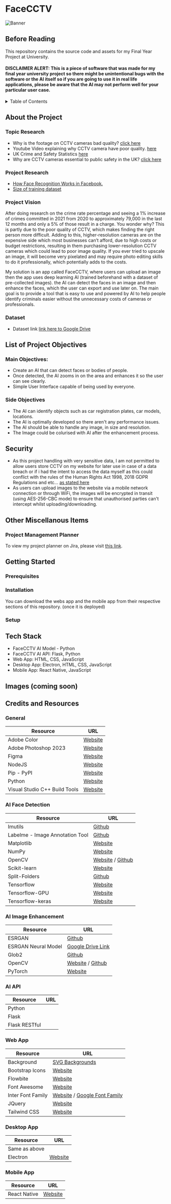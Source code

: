 <a name="readme-top"></a>

# FaceCCTV

![Banner](https://imgur.com/P0jOrS9.png)

## Before Reading

This repository contains the source code and assets for my Final Year Project at University.

#### **DISCLAIMER ALERT: This is a piece of software that was made for my final year university project so there might be unintentional bugs with the software or the AI itself so if you are going to use it in real life applications, please be aware that the AI may not perform well for your particular user case.**

<!-- TABLE OF CONTENTS -->

<details>
  <summary>Table of Contents</summary>
  <ol>
    <li>
      <a href="#about-the-project">About the Project</a>
      <ul>
        <li><a href="#topic-research">Topic Research</a></li>
        <li><a href="#project-research">Project Research</a></li>
        <li><a href="#project-vision">Project Vision</a></li>
      </ul>
    </li>
    <li>
      <a href="#list-of-project-objectives">List of Project Objectives</a>
      <ul>
        <li><a href="#main-objectives">Main Objectives</a></li>
        <li><a href="#side-objectives">Side Objectives</a></li>
      </ul>
    </li>
    <li><a href="#security">Security</a></li>
    <li><a href="#other-miscellanous-items">Project Management Planner</a></li>
    <li>
      <a href="#getting-started">Getting Started</a>
      <ul>
        <li><a href="#prerequisites">Prerequisites</a></li>
        <li><a href="#installation">Installation</a></li>
        <li><a href="#setup">Setup</a></li>
        <li><a href="#hosting">Hosting</a></li>
      </ul>
    </li>
    <li><a href="#images">Images</a></li>
    <li>
      <a href="#credits-and-resources">Credits / Resources</a>
      <ul>
        <li><a href="#general">General</a></li>
        <li><a href="#ai-face-detection">AI Face Detection</a></li>
        <li><a href="#ai-image-enhancement">AI Image Enhancement</a></li>
		        <li><a href="#ai-api">AI API</a></li>
        <li><a href="#web-app">Web App</a></li>
        <li><a href="#desktop-app">Desktop App</a></li>
        <li><a href="#mobile-app">Mobile App</a></li>
      </ul>
    </li>
  </ol>
</details>

## About the Project

### Topic Research

- Why is the footage on CCTV cameras bad quality? [click here](https://www.scienceabc.com/eyeopeners/why-is-the-quality-of-cctv-footage-still-so-low.html)
- Youtube Video explaining why CCTV camera have poor quality. [here](https://www.youtube.com/watch?v=KWCPXJXWum8)
- UK Crime and Safety Statistics [here](https://crimerate.co.uk/#:~:text=The%20crime%20rate%20in%20the,77.49%20crimes%20per%201%2C000%20people.)
- Why are CCTV cameras essential to public safety in the UK? [click here](https://www.calipsa.io/blog/cctv-statistics-in-the-uk-your-questions-answered)

### Project Research

- [How Face Recognition Works in Facebook.](https://zbigatron.com/how-facial-recognition-works-part-1/)
- [Size of training dataset](https://towardsdatascience.com/how-do-you-know-you-have-enough-training-data-ad9b1fd679ee)

### Project Vision

After doing research on the crime rate percentage and seeing a 1% increase of crimes committed in 2021 from 2020 to approximately 79,000 in the last 12 months and only a 5% of those result in a charge. You wonder why? This is partly due to the poor quality of CCTV, which makes finding the right person more difficult. Adding to this, higher-resolution cameras are on the expensive side which most businesses can’t afford, due to high costs or budget restrictions, resulting in them purchasing lower-resolution CCTV cameras which could lead to poor image quality. If you ever tried to upscale an image, it will become very pixelated and may require photo editing skills to do it professionally, which potentially adds to the costs.

My solution is an app called FaceCCTV, where users can upload an image then the app uses deep learning AI (trained beforehand with a dataset of pre-collected images). the AI can detect the faces in an image and then enhance the faces, which the user can export and use later on. The main goal is to provide a tool that is easy to use and powered by AI to help people identify criminals easier without the unnecessary costs of cameras or professionals.

### Dataset

- Dataset link [link here to Google Drive](https://drive.google.com/drive/folders/1wFzaBdIg6IfiIqM-aqsFDarLfNpPgXUr?usp=sharing)

## List of Project Objectives

### Main Objectives:

- Create an AI that can detect faces or bodies of people.
- Once detected, the AI zooms in on the area and enhances it so the user can see clearly.
- Simple User Interface capable of being used by everyone.

### Side Objectives

- The AI can identify objects such as car registration plates, car models, locations.
- The AI is optimally developed so there aren't any performance issues.
- The AI should be able to handle any image, in size and resolution.
- The Image could be colurised with AI after the enhancement process.

## Security

- As this project handling with very sensitive data, I am not permitted to allow users store CCTV on my website for later use in case of a data breach or if i had the intent to access the data myself as this could conflict with the rules of the Human Rights Act 1998, 2018 GDPR Regulations and etc... [as stated here](https://www.caughtoncamera.net/news/cctv-legal-requirements-cctv-laws-explained/)
- As users can upload images to the website via a mobile network connection or through WiFi, the images will be encrypted in transit (using AES-256-CBC mode) to ensure that unauthorised parties can't intercept whilst uploading/downloading.

## Other Miscellanous Items

### Project Management Planner

To view my project planner on Jira, please visit [this link](https://id.atlassian.com/invite/p/jira-software?id=Oz8QbbMWRCyVmXMjr2BcFQ).

## Getting Started

### Prerequisites

### Installation

You can download the webs app and the mobile app from their respective sections of this repository. (once it is deployed)

### Setup

## Tech Stack

- FaceCCTV AI Model - Python
- FaceCCTV AI API:  Flask, Python
- Web App: HTML, CSS, JavaScript
- Desktop App: Electron, HTML, CSS, JavaScript
- Mobile App: React Native, JavaScript

## Images (coming soon)

## Credits and Resources

### General

| Resource                      | URL                                                         |
| ----------------------------- | ----------------------------------------------------------- |
| Adobe Color                   | [Website](https://color.adobe.com/create/color-wheel)       |
| Adobe Photoshop 2023          | [Website](https://www.adobe.com/uk/products/photoshop.html) |
| Figma                         | [Website](www.figma.com/)                                   |
| NodeJS                        | [Website](https://nodejs.org/en/)                           |
| Pip - PyPI                    | [Website](https://pypi.org/project/pip/)                    |
| Python                        | [Website](https://www.python.org)                           |
| Visual Studio C++ Build Tools | [Website](https://visualstudio.microsoft.com/downloads/)    |

### AI Face Detection

| Resource                        | URL                                                                        |
| ------------------------------- | -------------------------------------------------------------------------- |
| Imutils                         | [Github](https://github.com/PyImageSearch/imutils)                         |
| Labelme - Image Annotation Tool | [Github](https://github.com/wkentaro/labelme)                              |
| Matplotlib                      | [Website](https://matplotlib.org/stable/users/installing/index.html)       |
| NumPy                           | [Website](https://numpy.org)                                               |
| OpenCV                          | [Website](https://opencv.org) / [Github](https://github.com/opencv/opencv) |
| Scikit-learn                    | [Website](https://scikit-learn.org/stable/)                                |
| Split-Folders                   | [Github](https://github.com/jfilter/split-folders)                         |
| Tensorflow                      | [Website](https://www.tensorflow.org)                                      |
| Tensorflow-GPU                  | [Website](https://pypi.org/project/tensorflow-gpu/)                        |
| Tensorflow-keras                | [Website](https://keras.io/getting_started/)                               |

### AI Image Enhancement

| Resource            | URL                                                                                           |
| ------------------- | --------------------------------------------------------------------------------------------- |
| ESRGAN              | [Github](https://github.com/xinntao/ESRGAN)                                                   |
| ESRGAN Neural Model | [Google Drive Link](https://drive.google.com/drive/folders/17VYV_SoZZesU6mbxz2dMAIccSSlqLecY) |
| Glob2               | [Github](https://github.com/miracle2k/python-glob2/)                                          |
| OpenCV              | [Website](https://opencv.org) / [Github](https://github.com/opencv/opencv)                    |
| PyTorch             | [Website](https://pytorch.org)                                                                |

### AI API

| Resource      | URL |
| ------------- | --- |
| Python        |     |
| Flask         |     |
| Flask RESTful |     |

### Web App

| Resource          | URL                                                                                               |
| ----------------- | ------------------------------------------------------------------------------------------------- |
| Background        | [SVG Backgrounds](https://www.svgbackgrounds.com)                                                 |
| Bootstrap Icons   | [Website](https://icons.getbootstrap.com)                                                         |
| Flowbite          | [Website](https://flowbite.com)                                                                   |
| Font Awesome      | [Website](https://fontawesome.com)                                                                |
| Inter Font Family | [Website](https://rsms.me/inter/) / [Google Font Family](https://fonts.google.com/specimen/Inter) |
| JQuery            | [Website](https://jquery.com)                                                                     |
| Tailwind CSS      | [Website](https://tailwindcss.com)                                                                |

### Desktop App

| Resource      | URL                                   |
| ------------- | ------------------------------------- |
| Same as above |                                       |
| Electron      | [Website](https://www.electronjs.org) |

### Mobile App

| Resource     | URL                                                     |
| ------------ | ------------------------------------------------------- |
| React Native | [Website](https://reactnative.dev/docs/getting-started) |
